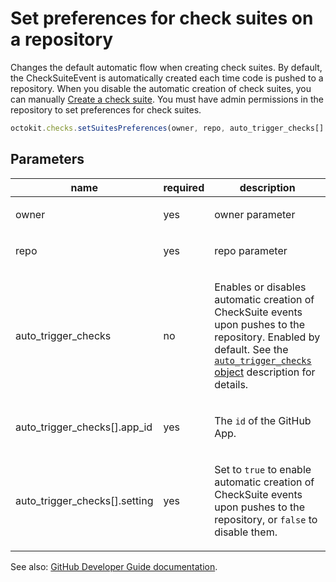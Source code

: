# Set preferences for check suites on a repository

Changes the default automatic flow when creating check suites. By default, the CheckSuiteEvent is automatically created each time code is pushed to a repository. When you disable the automatic creation of check suites, you can manually [Create a check suite](https://developer.github.com/v3/checks/suites/#create-a-check-suite). You must have admin permissions in the repository to set preferences for check suites.

```js
octokit.checks.setSuitesPreferences(owner, repo, auto_trigger_checks[].app_id, auto_trigger_checks[].setting)
```

## Parameters

<table>
  <thead>
    <tr>
      <th>name</th>
      <th>required</th>
      <th>description</th>
    </tr>
  </thead>
  <tbody>
    <tr><td>owner</td><td>yes</td><td>

owner parameter

</td></tr>
<tr><td>repo</td><td>yes</td><td>

repo parameter

</td></tr>
<tr><td>auto_trigger_checks</td><td>no</td><td>

Enables or disables automatic creation of CheckSuite events upon pushes to the repository. Enabled by default. See the [`auto_trigger_checks` object](https://developer.github.com/v3/checks/suites/#auto_trigger_checks-object) description for details.

</td></tr>
<tr><td>auto_trigger_checks[].app_id</td><td>yes</td><td>

The `id` of the GitHub App.

</td></tr>
<tr><td>auto_trigger_checks[].setting</td><td>yes</td><td>

Set to `true` to enable automatic creation of CheckSuite events upon pushes to the repository, or `false` to disable them.

</td></tr>
  </tbody>
</table>

See also: [GitHub Developer Guide documentation](endpoint.documentationUrl).
